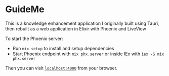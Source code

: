 # GuideMe

This is a knowledge enhancement application I originally built using Tauri,
then rebuilt as a web application in Elixir with Phoenix and LiveView

To start the Phoenix server:

  * Run `mix setup` to install and setup dependencies
  * Start Phoenix endpoint with `mix phx.server` or inside IEx with `iex -S mix phx.server`

Then you can visit [`localhost:4000`](http://localhost:4000) from your browser.
